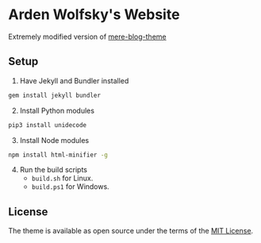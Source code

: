 # Arden Wolfsky's Website

Extremely modified version of [mere-blog-theme](https://github.com/chrisrhymes/mere-blog-theme)

## Setup
1. Have Jekyll and Bundler installed
```bash
gem install jekyll bundler
```
2. Install Python modules
```bash
pip3 install unidecode
```
3. Install Node modules
```bash
npm install html-minifier -g
```
4. Run the build scripts
    * `build.sh` for Linux.
    * `build.ps1` for Windows.
## License

The theme is available as open source under the terms of the [MIT License](https://opensource.org/licenses/MIT).